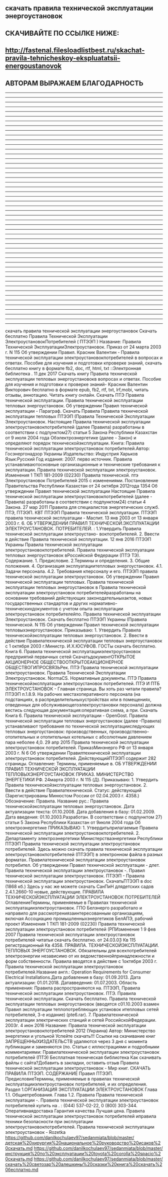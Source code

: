 скачать правила технической эксплуатации энергоустановок
--------------------------------------------------
СКАЧИВАЙТЕ ПО ССЫЛКЕ НИЖЕ:
--------------------------------------------------
http://fastenal.filesloadlistbest.ru/skachat-pravila-tehnicheskoy-ekspluatatsii-energoustanovok
--------------------------------------------------
АВТОРАМ ВЫРАЖАЕМ БЛАГОДАРНОСТЬ
--------------------------------------------------
--------------------------------------------------
--------------------------------------------------
--------------------------------------------------
--------------------------------------------------
--------------------------------------------------
--------------------------------------------------
--------------------------------------------------
--------------------------------------------------
--------------------------------------------------
--------------------------------------------------
--------------------------------------------------
--------------------------------------------------
--------------------------------------------------
--------------------------------------------------
--------------------------------------------------
--------------------------------------------------
--------------------------------------------------
--------------------------------------------------
--------------------------------------------------
--------------------------------------------------
--------------------------------------------------
--------------------------------------------------
--------------------------------------------------
--------------------------------------------------
--------------------------------------------------
--------------------------------------------------
--------------------------------------------------
--------------------------------------------------
--------------------------------------------------
--------------------------------------------------
--------------------------------------------------
--------------------------------------------------
--------------------------------------------------
--------------------------------------------------
--------------------------------------------------
--------------------------------------------------
--------------------------------------------------
--------------------------------------------------
--------------------------------------------------
--------------------------------------------------
--------------------------------------------------
--------------------------------------------------
--------------------------------------------------
--------------------------------------------------
--------------------------------------------------
--------------------------------------------------
--------------------------------------------------
--------------------------------------------------
--------------------------------------------------
--------------------------------------------------
скачать правила технической эксплуатации энергоустановок Скачать бесплатно Правила Технической Эксплуатации ЭлектроустановокПотребителей ( ПТЭЭП ) Название: Правила Технической ЭксплуатацииЭлектроустановок. Приказ от 24 марта 2003 г. N 115 Об утверждении Правил. Красник Валентин - Правила технической эксплуатации электроустановокпотребителей в вопросах и ответах. Пособие для изучения и подготовки кпроверке знаний, скачать бесплатно книгу в формате fb2, doc, rtf, html, txt ::Электронная библиотека . 11 дек 2017  Скачать книгу Правила технической эксплуатации тепловых энергоустановокв вопросах и ответах. Пособие для изучения и подготовки к проверке знаний- Красник Валентин Викторович бесплатно в формате epub, fb2, rtf, txt, lrf,mobi, читать отзывы, аннотацию. Читать книгу онлайн. Скачать ПТЭ Правила технической эксплуатации. Правила технической эксплуатации тепловых энергоустановок. Об утверждении Правил технической эксплуатации - Параграф. Скачать Правила Правила технической эксплуатации тепловых
ПТЭЭП (Правила Технической Эксплуатации Электроустановок. Настоящие Правила технической эксплуатации электроустановокпотребителей (далее  Правила) разработаны в соответствии с подпунктом27) статьи 5 Закона Республики Казахстан от 9 июля 2004 года Обэлектроэнергетике (далее - Закон) и определяют порядок техническойэксплуатации. Книга: Правила технической эксплуатации электроустановок потребителей.Автор: Госэнергонадзор Украины Издательство: Индустрия Харьков Язык:Русский Год издания: 2007. перво источник. Правила устанавливаютосновные организационные и технические требования к эксплуатации. Правила технической эксплуатации электроустановок. Изменения  1 ТКП 181-2009 (02230) Правила технической. птэ Электроустановок Потребителей 2015  с изменениями. Постановление Правительства Республики Казахстан от 24 октября 2012года  1354 Об утверждении Правил технической эксплуатации Настоящие Правила технической эксплуатации электроустановокпотребителей (далее - Правила) разработаны в соответствии с подпунктом24) статьи 4 Закона. 27 мар 2011  Правила для специалистов энергетических служб. ПТЭ, ПТЭЭП.
КВТ ПТЭЭП Правила технической эксплуатации. ПТЭЭП  правила технической эксплуатации - Маспит. 13 янв 2003  от 13 января 2003 г.  6. ОБ УТВЕРЖДЕНИИ ПРАВИЛ ТЕХНИЧЕСКОЙ.ЭКСПЛУАТАЦИИ ЭЛЕКТРОУСТАНОВОК. ПОТРЕБИТЕЛЕЙ. : 1.Утвердить Правила технической эксплуатации электроустано- вокпотребителей. 2. Ввести в действие Правила технической эксплуатации. 12 янв 2016  ПТЭЭП Украины Правила технической эксплуатации электроустановокпотребителей. Правила технической эксплуатации тепловых энергоустановок вРоссийской Федерации (ПТЭ ТЭ). Содержание. 1. Предисловие. 2.Термины и определения. 3. Общие положения. 4. Организация эксплуатациитепловых энергоустановок. 4.1. Задачи персонала. 4.2. Требования кперсоналу и его. ПТЭЭП  правила технической эксплуатации электроустановок. Об утверждении Правил технической эксплуатации тепловых. Правила технической эксплуатации тепловых энергоустановок в
Правила технической эксплуатации электроустановок потребителейразработаны на основании требований действующих законодательныхактов, новых государственных стандартов и других нормативно-техническихдокументов с учетом опыта эксплуатации электроустановок потребителейпо. Правила технической эксплуатации Электроустановок. Скачать бесплатно ПТЭЭП Украины (Правила технической. N 115 Об утверждении Правил технической эксплуатации тепловыхэнергоустановок. Приказываю: 1. Утвердить Правила техническойэксплуатации тепловых энергоустановок. 2. Ввести в действие Правилатехнической эксплуатации тепловых энергоустановок с 1 октября 2003 г.Министр. И.Х.ЮСУФОВ. ГОСТы скачать бесплатно. Книга 6. Правила технической эксплуатацииэлектроустановок предприятий первичных сетей СкачатьдокументОТКРЫТОЕ АКЦИОНЕРНОЕ ОБЩЕСТВООТКРЫТОЕАКЦИОНЕРНОЕ ОБЩЕСТВОГИПРОСВЯЗЬРек. ПТЭ Правила технической эксплуатации электроустановок. Правила Технической Эксплуатации Электроустановок. NormaCS. Нормативные документы. ПТЭ Правила техническойэксплуатации электроустановок потребителей.
ПТЭ И ПТБ ЭЛЕКТРОУСТАНОВОК - Главная страница. Вы хоть раз читали правила? ПТЭЭП п.1.8.9. На рабочих местахоперативного персонала (на подстанциях, в распределительныхустройствах или в помещениях, отведенных для обслуживающегоэлектроустановки персонала) должна вестись следующая документация:оперативная схема, а при. Скачать Книга 6. Правила технической эксплуатации  - OpenGost. Правила технической эксплуатации тепловых энергоустановок (далее -Правила) устанавливают требования по технической эксплуатацииследующих тепловых энергоустановок: производственных, производственно-отопительных и отопительных котельных с абсолютным давлением пара неболее 4,0. 29 апр 2015  Правила технической эксплуатации электроустановок потребителей. ПриказМинэнерго РФ от 13 января 2003 г. N 6 Об утверждении Правилтехнической эксплуатации электроустановок потребителей. ДействующийПТЭЭП содержит 282 страницы. Оглавление: Термины, применяемые в. ОБ УТВЕРЖДЕНИИ ПРАВИЛ ТЕХНИЧЕСКОЙ ЭКСПЛУАТАЦИИ ТЕПЛОВЫХЭНЕРГОУСТАНОВОК ПРИКАЗ. МИНИСТЕРСТВО ЭНЕРГЕТИКИ РФ. 24марта 2003 г. N 115 (Д). Приказываю: 1. Утвердить Правила техническойэксплуатации тепловых энергоустановок. 2. Ввести в действие Правилатехнической. Статус: действующий (Зарегистрированы Минюстом России от 02.04.2003 г. 4358.) Обозначение: Правила. Название рус.: Правила техническойэксплуатации тепловых энергоустановок. Дата актуализации текста: 01.10.2008. Дата добавления в базу: 01.02.2009. Дата введения: 01.10.2003.Разработан. В соответствии с подпунктом 27) статьи 5 Закона Республики Казахстан от 9июля 2004 года Об электроэнергетике ПРИКАЗЫВАЮ: 1. Утвердитьприлагаемые Правила технической эксплуатации электроустановокпотребителей. 2. Департаменту электроэнергетики Министерстваэнергетики Республики
ПТЭЭП Правила технической эксплуатации электроустановок потребителей. Здесь можно скачать правила технической эксплуатации электроустановокпотребителей (ПТЭЭП) в электронном файла в разных форматах. Правилатехнической эксплуатации электроустановок потребител. Об утверждении Правил технической эксплуатации  - длет. Правила технической эксплуатации электроустановок -. Правил технической эксплуатации электроустановок. ПТЭЭП - Правила технической эксплуатации электроустановок. СкачатьПТЭЭП в doc (1868 кб.) Здесь у нас же можете скачать СанПиН длядетских садов 2.4.1.2660-10 новые, действующие. ПРАВИЛА ТЕХНИЧЕСКОЙЭКСПЛУАТАЦИИ ЭЛЕКТРОУСТАНОВОК ПОТРЕБИТЕЛЕЙ ОглавлениеТермины, применяемые в Правилах технической эксплуатацииэлектроустановок. ГПО Белэнерго разработало и направило для рассмотрениязаинтересованным организациям, включая Ассоциацию промышленныхэнергетиков БелАПЭ, рабочий проект Изменения  1 ТКП 181-2009 (02230) Правила технической эксплуатации электроустановок потребителей (РПИзменение  1
9 фев 2007  Правила технической эксплуатации электроустановок потребителей читатьи скачать бесплатно. от 24.03.03 Кв 115 регистрационный Кв 4358. ПРАВИЛА. ТЕХНИЧЕСКОЙЭКСПЛУАТАЦИИ. ТЕПЛОВЫХ ЭНЕРГОУСТАНОВОК. Обязательны для всехпотребителей электроэнергии независимо от их ведомственнойпринадлежности и форм собственности. Правила вводятся в действие с 1октября 2003 г. Правила технической эксплуатации электроустановок потребителей.Название англ.: Operation Requirements for Consumer Electrical Installations.Дата добавления в базу: 01.09.2013. Дата актуализации: 01.01.2018. Датавведения: 01.07.2003. Область применения: Правила распространяются на. ПТЭЭП, Правила технической эксплуатации электроустановок. ПТЭ. Правила технической эксплуатации. Скачать бесплатно. Правила технической эксплуатации тепловых энергоустановок (вводятся с01.10.2003 взамен Правил эксплуатации теплопотребляющих установок итепловых сетей потребителей, 3-е издание) (pte6.rar). 7. Правилатехнической эксплуатации электрических станций и сетей РоссийскойФедерации. 2003г. 4 июн 2016  Название: Правила технической эксплуатации электроустановокпотребителей 2012 (Украина) Автор: Министерство энергетики и угольной Успейте скачать!!! Ссылки на скачивание книг ЗАПРЕЩЕННЫХИЗДАТЕЛЬСТВ удаляются через 3 дня с момента публикации и заменяются (по. Статьи с иллюстрациями и подробными комментариями: Правилатехнической эксплуатации электроустановок потребителей (ПТЭ) Бесплатная техническая библиотека  Как скачивать файлы с сайта?Добавить в закладки, оставить отзыв
Правила технической эксплуатации электроустановок  - Мир книг. СКАЧАТЬ ПРАВИЛА ПТЭЭП. СОДЕРЖАНИЕ Правил ПТЭЭП. ПредисловиеТермины, применяемые в правилах технической эксплуатацииэлектроустановок потребителей, и их определения. Раздел 1.ОРГАНИЗАЦИЯ ЭКСПЛУАТАЦИИ ЭЛЕКТРОУСТАНОВОК Глава 1.1. Общиетребования. Глава 1.2. Правила Правила технической эксплуатации  -. Правила технической эксплуатации электроустановок потребителей купить на  . : (044) 537-02-22, 0 (800) 303-344. Оперативнаядоставка  Гарантия качества  Лучшая цена. Правила технической эксплуатации электроустановок потребителей иправила техники безопасности при эксплуатации электроустановокпотребителей. Правила технической эксплуатации электроустановок  - Rozetka
https://github.com/danilkochulaev97/sedanmiata/blob/master/детская%20хирургия%20национальное%20руководство%20исаков%20скачать.md
https://github.com/danilkochulaev97/sedanmiata/blob/master/инструкция%20по%20эксплуатации%20toyota%20corolla%20spacio%20скачать.md
https://github.com/danilkochulaev97/sedanmiata/blob/master/скачать%20светозар%20алешкины%20сказки%20книга%20скачать%20бесплатно.md